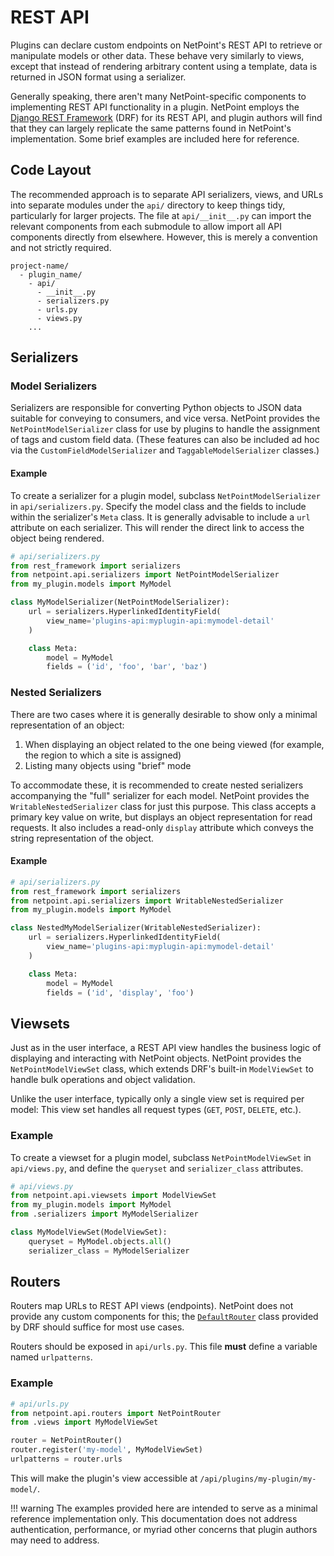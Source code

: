 # REST API

Plugins can declare custom endpoints on NetPoint's REST API to retrieve or manipulate models or other data. These behave very similarly to views, except that instead of rendering arbitrary content using a template, data is returned in JSON format using a serializer.

Generally speaking, there aren't many NetPoint-specific components to implementing REST API functionality in a plugin. NetPoint employs the [Django REST Framework](https://www.django-rest-framework.org/) (DRF) for its REST API, and plugin authors will find that they can largely replicate the same patterns found in NetPoint's implementation. Some brief examples are included here for reference.

## Code Layout

The recommended approach is to separate API serializers, views, and URLs into separate modules under the `api/` directory to keep things tidy, particularly for larger projects. The file at `api/__init__.py` can import the relevant components from each submodule to allow import all API components directly from elsewhere. However, this is merely a convention and not strictly required.

```no-highlight
project-name/
  - plugin_name/
    - api/
      - __init__.py
      - serializers.py
      - urls.py
      - views.py
    ...
```

## Serializers

### Model Serializers

Serializers are responsible for converting Python objects to JSON data suitable for conveying to consumers, and vice versa. NetPoint provides the `NetPointModelSerializer` class for use by plugins to handle the assignment of tags and custom field data. (These features can also be included ad hoc via the `CustomFieldModelSerializer` and `TaggableModelSerializer` classes.)

#### Example

To create a serializer for a plugin model, subclass `NetPointModelSerializer` in `api/serializers.py`. Specify the model class and the fields to include within the serializer's `Meta` class. It is generally advisable to include a `url` attribute on each serializer. This will render the direct link to access the object being rendered.

```python
# api/serializers.py
from rest_framework import serializers
from netpoint.api.serializers import NetPointModelSerializer
from my_plugin.models import MyModel

class MyModelSerializer(NetPointModelSerializer):
    url = serializers.HyperlinkedIdentityField(
        view_name='plugins-api:myplugin-api:mymodel-detail'
    )

    class Meta:
        model = MyModel
        fields = ('id', 'foo', 'bar', 'baz')
```

### Nested Serializers

There are two cases where it is generally desirable to show only a minimal representation of an object:

1. When displaying an object related to the one being viewed (for example, the region to which a site is assigned)
2. Listing many objects using "brief" mode

To accommodate these, it is recommended to create nested serializers accompanying the "full" serializer for each model. NetPoint provides the `WritableNestedSerializer` class for just this purpose. This class accepts a primary key value on write, but displays an object representation for read requests. It also includes a read-only `display` attribute which conveys the string representation of the object.

#### Example

```python
# api/serializers.py
from rest_framework import serializers
from netpoint.api.serializers import WritableNestedSerializer
from my_plugin.models import MyModel

class NestedMyModelSerializer(WritableNestedSerializer):
    url = serializers.HyperlinkedIdentityField(
        view_name='plugins-api:myplugin-api:mymodel-detail'
    )

    class Meta:
        model = MyModel
        fields = ('id', 'display', 'foo')
```

## Viewsets

Just as in the user interface, a REST API view handles the business logic of displaying and interacting with NetPoint objects. NetPoint provides the `NetPointModelViewSet` class, which extends DRF's built-in `ModelViewSet` to handle bulk operations and object validation.

Unlike the user interface, typically only a single view set is required per model: This view set handles all request types (`GET`, `POST`, `DELETE`, etc.).

### Example

To create a viewset for a plugin model, subclass `NetPointModelViewSet` in `api/views.py`, and define the `queryset` and `serializer_class` attributes.

```python
# api/views.py
from netpoint.api.viewsets import ModelViewSet
from my_plugin.models import MyModel
from .serializers import MyModelSerializer

class MyModelViewSet(ModelViewSet):
    queryset = MyModel.objects.all()
    serializer_class = MyModelSerializer
```

## Routers

Routers map URLs to REST API views (endpoints). NetPoint does not provide any custom components for this; the [`DefaultRouter`](https://www.django-rest-framework.org/api-guide/routers/#defaultrouter) class provided by DRF should suffice for most use cases.

Routers should be exposed in `api/urls.py`. This file **must** define a variable named `urlpatterns`.

### Example

```python
# api/urls.py
from netpoint.api.routers import NetPointRouter
from .views import MyModelViewSet

router = NetPointRouter()
router.register('my-model', MyModelViewSet)
urlpatterns = router.urls
```

This will make the plugin's view accessible at `/api/plugins/my-plugin/my-model/`.

!!! warning
    The examples provided here are intended to serve as a minimal reference implementation only. This documentation does not address authentication, performance, or myriad other concerns that plugin authors may need to address.
